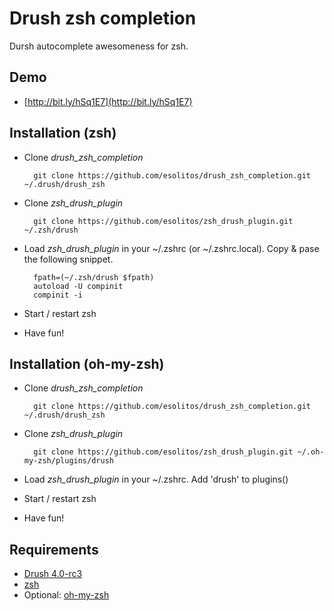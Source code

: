 # Drush zsh completion

Dursh autocomplete awesomeness for zsh.

## Demo

- [http://bit.ly/hSq1E7](http://bit.ly/hSq1E7)

## Installation (zsh)

- Clone _drush\_zsh\_completion_
        
        git clone https://github.com/esolitos/drush_zsh_completion.git ~/.drush/drush_zsh

- Clone _zsh\_drush\_plugin_

        git clone https://github.com/esolitos/zsh_drush_plugin.git ~/.zsh/drush

- Load _zsh\_drush\_plugin_ in your ~/.zshrc (or ~/.zshrc.local). Copy & pase the following snippet.  

        fpath=(~/.zsh/drush $fpath)
        autoload -U compinit
        compinit -i  

- Start / restart zsh
    
- Have fun!

## Installation (oh-my-zsh)

- Clone _drush\_zsh\_completion_

        git clone https://github.com/esolitos/drush_zsh_completion.git ~/.drush/drush_zsh

- Clone _zsh\_drush\_plugin_

        git clone https://github.com/esolitos/zsh_drush_plugin.git ~/.oh-my-zsh/plugins/drush

- Load _zsh\_drush\_plugin_ in your ~/.zshrc. Add 'drush' to plugins()

- Start / restart zsh
    
- Have fun!

## Requirements

- [Drush 4.0-rc3](http://drupal.org/project/drush)
- [zsh](http://www.zsh.org/)
- Optional: [oh-my-zsh](https://github.com/robbyrussell/oh-my-zsh)
